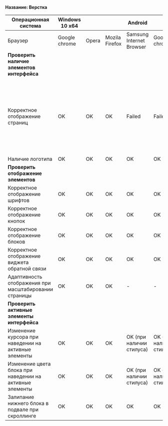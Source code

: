 **Название: Верстка**

**Операционная система** | **Windows 10 x64** | | | Android | | Комментарии
--- | --- | --- | --- | --- | --- | ---
Браузер | Google chrome | Opera | Mozila Firefox | Samsung Internet Browser | Google chrome
**Проверить наличие элементов интерфейса** | | | | | |
Корректное отображение страниц | OK |OK | OK | Failed | Failed | В мобильном браузере Samsung Internet Browser и Google chrome некорректно отображается вторая страница "Стоимость"
Наличие логотипа | OK |OK | OK | OK | OK |
**Проверить отображение элементов** | | | | | |
Корректное отображение шрифтов | OK |OK | OK | OK | OK |
Корректное отображение кнопок | OK |OK | OK | OK | OK |
Корректное отображение блоков  | OK |OK | OK | OK | OK |
Корректное отображение виджета обратной связи | OK |OK | OK | OK | OK |
Адаптивность отображения при масштабировании страницы | OK |OK | OK | - | - |
**Проверить активные элементы интерфейса** | | | | | |
Изменение курсора при наведении на активные элементы | OK |OK | OK | OK (при наличии стилуса) | OK (при наличии стилуса) |
Изменение цвета блока при наведении на активные элементы | OK |OK | OK | OK (при наличии стилуса) | OK (при наличии стилуса) |
Залипание нижнего блока в подвале при скроллинге | OK |OK | OK | OK | OK |